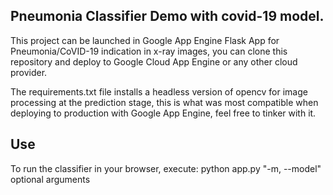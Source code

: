## Pneumonia Classifier Demo with covid-19 model.

This project can be launched in Google App Engine Flask App for Pneumonia/CoVID-19 indication in x-ray images, you can clone this repository and deploy to Google Cloud App Engine or any other cloud provider.

The requirements.txt file installs a headless version of opencv for image processing at the prediction stage, this is what was most compatible when deploying to production with Google App Engine, feel free to tinker with it.


## Use

To run the classifier in your browser, execute: 
python app.py "-m, --model" optional arguments

##
